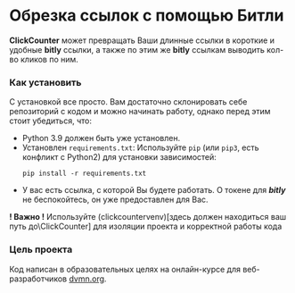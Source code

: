 # Обрезка ссылок с помощью Битли

**ClickCounter** может превращать Ваши длинные ссылки в короткие и удобные **bitly** ссылки, а также по этим же **bitly** ссылкам выводить кол-во кликов по ним.

### Как установить

С установкой все просто. Вам достаточно склонировать себе репозиторий с кодом и можно начинать работу, однако перед этим стоит убедиться, что:

+ Python 3.9 должен быть уже установлен. 
+ Установлен ```requirements.txt```:
	Используйте `pip` (или `pip3`, есть конфликт с Python2) для установки зависимостей:
	```
	pip install -r requirements.txt
	```
+ У вас есть ссылка, с которой Вы будете работать. О токене для ***bitly*** не беспокойтесь, он уже предоставлен для Вас.

**! Важно !**
Используйте (clickcountervenv)[здесь должен находиться ваш путь до\ClickCounter] для изоляции проекта и корректной работы кода

### Цель проекта

Код написан в образовательных целях на онлайн-курсе для веб-разработчиков [dvmn.org](https://dvmn.org/).